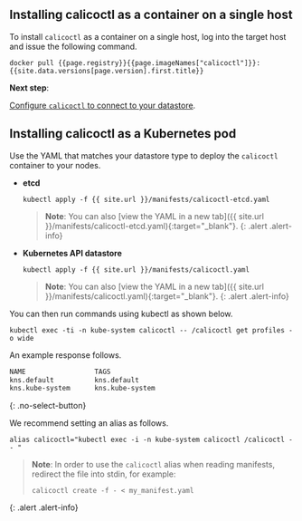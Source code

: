 ## Installing calicoctl as a container on a single host

To install `calicoctl` as a container on a single host, log into the
target host and issue the following command.

```
docker pull {{page.registry}}{{page.imageNames["calicoctl"]}}:{{site.data.versions[page.version].first.title}}
```

**Next step**:

[Configure `calicoctl` to connect to your datastore](configure).


## Installing calicoctl as a Kubernetes pod


Use the YAML that matches your datastore type to deploy the `calicoctl` container to your nodes.

- **etcd**

   ```
   kubectl apply -f {{ site.url }}/manifests/calicoctl-etcd.yaml
   ```

   > **Note**: You can also
   > [view the YAML in a new tab]({{ site.url }}/manifests/calicoctl-etcd.yaml){:target="_blank"}.
   {: .alert .alert-info}

- **Kubernetes API datastore**

   ```
   kubectl apply -f {{ site.url }}/manifests/calicoctl.yaml
   ```

   > **Note**: You can also
   > [view the YAML in a new tab]({{ site.url }}/manifests/calicoctl.yaml){:target="_blank"}.
   {: .alert .alert-info}

You can then run commands using kubectl as shown below.

```
kubectl exec -ti -n kube-system calicoctl -- /calicoctl get profiles -o wide
```

An example response follows.

```bash
NAME                 TAGS
kns.default          kns.default
kns.kube-system      kns.kube-system
```
{: .no-select-button}

We recommend setting an alias as follows.

```
alias calicoctl="kubectl exec -i -n kube-system calicoctl /calicoctl -- "
```

   > **Note**: In order to use the `calicoctl` alias
   > when reading manifests, redirect the file into stdin, for example:
   > ```
   > calicoctl create -f - < my_manifest.yaml
   > ```
   {: .alert .alert-info}
